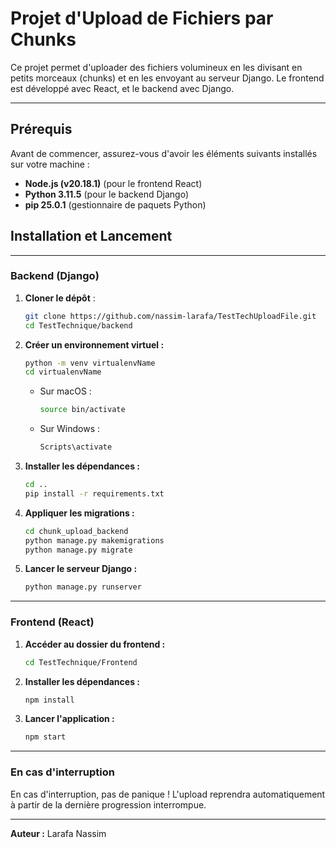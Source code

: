 # Projet d'Upload de Fichiers par Chunks

Ce projet permet d'uploader des fichiers volumineux en les divisant en petits morceaux (chunks) et en les envoyant au serveur Django. Le frontend est développé avec React, et le backend avec Django.

---

## Prérequis

Avant de commencer, assurez-vous d'avoir les éléments suivants installés sur votre machine :

- **Node.js (v20.18.1)** (pour le frontend React)
- **Python 3.11.5** (pour le backend Django)
- **pip 25.0.1** (gestionnaire de paquets Python)



## Installation et Lancement
---
### Backend (Django)

1. **Cloner le dépôt** :
   ```bash
   git clone https://github.com/nassim-larafa/TestTechUploadFile.git
   cd TestTechnique/backend
   ```

2. **Créer un environnement virtuel :**
   ```bash
   python -m venv virtualenvName
   cd virtualenvName
   ```

   - Sur macOS :
     ```bash
     source bin/activate
     ```
   - Sur Windows :
     ```bash
     Scripts\activate
     ```

3. **Installer les dépendances :**
   ```bash
   cd ..
   pip install -r requirements.txt
   ```

4. **Appliquer les migrations :**
   ```bash
   cd chunk_upload_backend
   python manage.py makemigrations
   python manage.py migrate
   ```
5. **Lancer le serveur Django :**
   ```bash
   python manage.py runserver
   
   ```

---

### Frontend (React)

1. **Accéder au dossier du frontend :**
   ```bash
   cd TestTechnique/Frontend
   ```

2. **Installer les dépendances :**
   ```bash
   npm install
   ```

3. **Lancer l'application :**
   ```bash
   npm start
   ```

---
### En cas d'interruption 
En cas d'interruption, pas de panique ! L'upload reprendra automatiquement à partir de la dernière progression interrompue.


---
**Auteur :** Larafa Nassim

